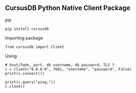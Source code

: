 ## CursusDB Python Native Client Package
pip
```
pip install cursusdb
```


Importing package
``` 
from cursusdb import Client
```

Using 
``` 
# host/fqdn, port, db username, db password, TLS ?
c = Client("0.0.0.0", 7681, "username", "password", False)
print(c.connect())

print(c.query("ping;"))
c.close()
```
